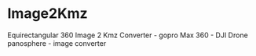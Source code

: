 # Image2Kmz
Equirectangular 360 Image 2 Kmz Converter - gopro Max 360 - DJI Drone panosphere - image converter
